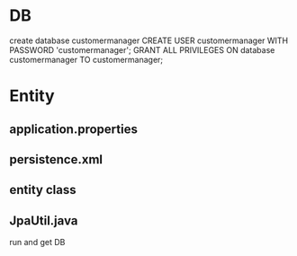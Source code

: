 
# DB
create database customermanager
CREATE USER customermanager WITH PASSWORD 'customermanager';
GRANT ALL PRIVILEGES ON database customermanager TO customermanager;

# Entity
## application.properties
## persistence.xml
## entity class
## JpaUtil.java
run and get DB